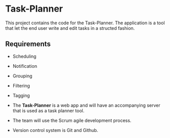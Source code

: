 # Task-Planner
This project contains the code for the Task-Planner. The application is a tool that let the end user write and edit tasks in a structed fashion.

## Requirements
* Scheduling
* Notification
* Grouping
* Filtering
* Tagging

* The **Task-Planner** is a web app and will have an accompanying server that is used as a task planner tool. 
* The team will use the Scrum agile development process.
* Version control system is Git and Github.